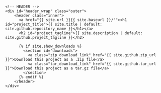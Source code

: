     <!-- HEADER -->
    <div id="header_wrap" class="outer">
        <header class="inner">
          <a href="{{ site.url }}{{ site.baseurl }}/""><h1 id="project_title">{{ site.title | default: site.github.repository_name }}</h1></a>
          <h2 id="project_tagline">{{ site.description | default: site.github.project_tagline }}</h2>

          {% if site.show_downloads %}
            <section id="downloads">
              <a class="zip_download_link" href="{{ site.github.zip_url }}">Download this project as a .zip file</a>
              <a class="tar_download_link" href="{{ site.github.tar_url }}">Download this project as a tar.gz file</a>
            </section>
          {% endif %}
        </header>
    </div>